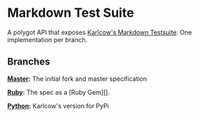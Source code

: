 # Markdown Test Suite

A polygot API that exposes [Karlcow's Markdown Testsuite](https://github.com/karlcow/markdown-testsuite). One implementation per branch.

## Branches

**[Master](https://github.com/davekinkead/markdown-testsuite/):** The initial fork and master specification

**[Ruby](https://github.com/davekinkead/markdown-testsuite/tree/ruby):** The spec as a [Ruby Gem][].

**[Python](https://github.com/davekinkead/markdown-testsuite/tree/python):** Karlcow's version for PyPi